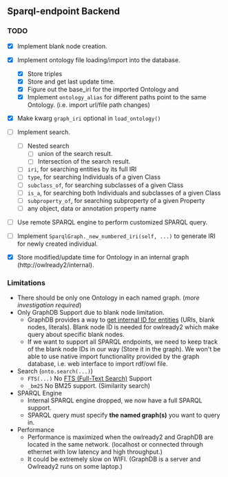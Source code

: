 ## Sparql-endpoint Backend
### TODO
- [x] Implement blank node creation.
- [x] Implement ontology file loading/import into the database.
  - [x] Store triples
  - [x] Store and get last update time.
  - [x] Figure out the base_iri for the imported Ontology and 
  - [x] Implement `ontology_alias` for different paths point to the same Ontology. (i.e. import url/file path changes)
- [x] Make kwarg `graph_iri` optional in `load_ontology()`
- [ ] Implement search.
  - [ ] Nested search
    - [ ] union of the search result.
    - [ ] Intersection of the search result.
  - [ ] `iri`, for searching entities by its full IRI
  - [ ] `type`, for searching Individuals of a given Class
  - [ ] `subclass_of`, for searching subclasses of a given Class
  - [ ] `is_a`, for searching both Individuals and subclasses of a given Class
  - [ ] `subproperty_of`, for searching subproperty of a given Property
  - [ ] any object, data or annotation property name
- [ ] Use remote SPARQL engine to perform customized SPARQL query.
- [ ] Implement `SparqlGraph._new_numbered_iri(self, ...)` to generate IRI for newly created individual.
- [x] Store modified/update time for Ontology in an internal graph (http://owlready2/internal).


### Limitations
- There should be only one Ontology in each named graph. (*more investigation required*)
- Only GraphDB Support due to blank node limitation.
  - GraphDB provides a way to [get internal ID for entities](https://graphdb.ontotext.com/documentation/free/query-behaviour.html#what-s-in-this-document)
    (URIs, blank nodes, literals). 
    Blank node ID is needed for owlready2 which make query about specific blank nodes.
  - If we want to support all SPARQL endpoints, we need to keep track of the blank node IDs in our way (Store it in the graph).
  We won't be able to use native import functionality provided by the graph database, i.e. web interface to import rdf/owl file.
- Search (`onto.search(...)`)
  - `FTS(...)` No [FTS (Full-Text Search)](https://owlready2.readthedocs.io/en/v0.35/annotations.html?highlight=fts#full-text-search-fts) Support
  - `_bm25` No BM25 support. (Similarity search)
- SPARQL Engine
  - Internal SPARQL engine dropped, we now have a full SPARQL support.
  - SPARQL query must specify **the named graph(s)** you want to query in.
- Performance
  - Performance is maximized when the owlready2 and GraphDB are located in the same network.
(localhost or connected through ethernet with low latency and high throughput.)
  - It could be extremely slow on WIFI. (GraphDB is a server and Owlready2 runs on some laptop.)